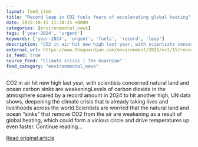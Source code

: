 ```yaml
---
layout: feed_item
title: "Record leap in CO2 fuels fears of accelerating global heating"
date: 2025-10-15 11:38:25 +0000
categories: [environmental_news]
tags: ['year-2024', 'urgent']
keywords: ['year-2024', 'urgent', 'fuels', 'record', 'leap']
description: "CO2 in air hit new high last year, with scientists concerned natural land and ocean carbon sinks are weakeningLevels of carbon dioxide in the atmosphere soar..."
external_url: https://www.theguardian.com/environment/2025/oct/15/record-leap-in-co2-fuels-fears-of-accelerating-global-heating
is_feed: true
source_feed: "Climate crisis | The Guardian"
feed_category: "environmental_news"
---
```


CO2 in air hit new high last year, with scientists concerned natural land and ocean carbon sinks are weakeningLevels of carbon dioxide in the atmosphere soared by a record amount in 2024 to hit another high, UN data shows, deepening the climate crisis that is already taking lives and livelihoods across the world.Scientists are worried that the natural land and ocean “sinks” that remove CO2 from the air are weakening as a result of global heating, which could form a vicious circle and drive temperatures up even faster. Continue reading...

[Read original article](https://www.theguardian.com/environment/2025/oct/15/record-leap-in-co2-fuels-fears-of-accelerating-global-heating)
